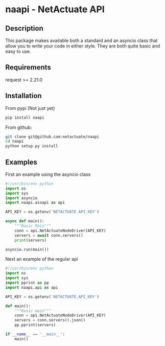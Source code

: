 naapi - NetActuate API
=========

Description
------------

This package makes available both a standard and an asyncio class that allow you to write your code in either style. They are both quite basic and easy to use.

Requirements
------------

request >= 2.21.0

Installation
------------

From pypi (Not just yet)

```bash
pip install naapi
```

From github:

```bash
git clone git@github.com:netactuate/naapi
cd naapi
python setup.py install
```

Examples
------------

First an example using the asyncio class

```python
#!/usr/bin/env python
import os
import sys
import asyncio
import naapi.aioapi as api

API_KEY = os.getenv('NETACTUATE_API_KEY')

async def main():
    """Basic Main"""
    conn = api.NetActuateNodeDriver(API_KEY)
    servers = await conn.servers()
    print(servers)

asyncio.run(main())
```

Next an example of the regular api

```python
#!/usr/bin/env python
import os
import sys
import pprint as pp
import naapi.api as api

API_KEY = os.getenv('NETACTUATE_API_KEY')

def main():
    """Basic main"""
    conn = api.NetActuateNodeDriver(API_KEY)
    servers = conn.servers().json()
    pp.pprint(servers)

if __name__ == '__main__':
    main()
```
